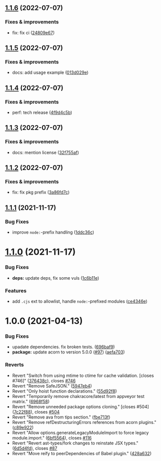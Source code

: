 ## [1.1.6](https://github.com/qiwi-forks/esm/compare/v1.1.5...v1.1.6) (2022-07-07)

### Fixes & improvements
* fix: fix ci ([24809e67](https://github.com/qiwi-forks/esm/commit/24809e67d74f45ac3316266b41518811b8ae176f))

## [1.1.5](https://github.com/qiwi-forks/esm/compare/v1.1.4...v1.1.5) (2022-07-07)

### Fixes & improvements
* docs: add usage example ([013d029e](https://github.com/qiwi-forks/esm/commit/013d029edcf9e3bdb8dd0a8581281c6c3b8c0413))

## [1.1.4](https://github.com/qiwi-forks/esm/compare/v1.1.3...v1.1.4) (2022-07-07)

### Fixes & improvements
* perf: tech release ([4f9d4c5b](https://github.com/qiwi-forks/esm/commit/4f9d4c5bce1ba2d3b96c6b809e6761802bb4cb3f))

## [1.1.3](https://github.com/qiwi-forks/esm/compare/v1.1.2...v1.1.3) (2022-07-07)

### Fixes & improvements
* docs: mention license ([32f755af](https://github.com/qiwi-forks/esm/commit/32f755af8c4a3afe123c9788f1d5711cebc2269e))

## [1.1.2](https://github.com/qiwi-forks/esm/compare/v1.1.1...v1.1.2) (2022-07-07)

### Fixes & improvements
* fix: fix pkg prefix ([3a86fd7c](https://github.com/qiwi-forks/esm/commit/3a86fd7c92cf5ad9d933797cc077b5b156ab996f))

## [1.1.1](https://github.com/qiwi-forks/esm/compare/v1.1.0...v1.1.1) (2021-11-17)


### Bug Fixes

* improve `node:`-prefix handling ([1ddc36c](https://github.com/qiwi-forks/esm/commit/1ddc36c50dee95b30aeeaa3aa38a87e41b2986ad))

# [1.1.0](https://github.com/qiwi-forks/esm/compare/v1.0.0...v1.1.0) (2021-11-17)


### Bug Fixes

* **deps:** update deps, fix some vuls ([1c6b11e](https://github.com/qiwi-forks/esm/commit/1c6b11e384b94a04456fb557a9aa5ef5c99e616c))


### Features

* add `.cjs` ext to allowlist, handle `node:`-prefixed modules ([ce4346e](https://github.com/qiwi-forks/esm/commit/ce4346ef916ad5b25cb8e85480bd2b7db1baf2d2))

# 1.0.0 (2021-04-13)


### Bug Fixes

* upadate dependencies. fix broken tests. ([696baf9](https://github.com/qiwi-forks/esm/commit/696baf9c4d75a084ea854d55a84a66fe83d233f0))
* **package:** update acorn to version 5.0.0 ([#97](https://github.com/qiwi-forks/esm/issues/97)) ([aefa703](https://github.com/qiwi-forks/esm/commit/aefa703b76eb83cabf57ea33abae48467b7b0b97))


### Reverts

* Revert "Switch from using mtime to ctime for cache validation. [closes #746]" ([376438c](https://github.com/qiwi-forks/esm/commit/376438c761fde011954905823d7153b64bb3c056)), closes [#746](https://github.com/qiwi-forks/esm/issues/746)
* Revert "Remove SafeJSON." ([5947eb4](https://github.com/qiwi-forks/esm/commit/5947eb481ad32b755a42de092ed5b3891ab3fb1d))
* Revert "Only hoist function declarations." ([55d92f8](https://github.com/qiwi-forks/esm/commit/55d92f8fd02dacd0acf9cd641fb384eb1cd3c86a))
* Revert "Temporarily remove chakracore/latest from appveyor test matrix." ([6968f58](https://github.com/qiwi-forks/esm/commit/6968f58125f09d192888801d915bbfefbf8261a6))
* Revert "Remove unneeded package options cloning." [closes #504] ([7c22f88](https://github.com/qiwi-forks/esm/commit/7c22f88ee0e463624ef43d169dbe3633ec487c1d)), closes [#504](https://github.com/qiwi-forks/esm/issues/504)
* Revert "Remove ava from tips section." ([fbe713f](https://github.com/qiwi-forks/esm/commit/fbe713ffbe57f23859364c5b578053cdfcced5ad))
* Revert "Remove refDestructuringErrors references from acorn plugins." ([c89e922](https://github.com/qiwi-forks/esm/commit/c89e9222331fd37a8a4cffc90378b5d15875d84a))
* Revert "Allow options.generateLegacyModuleImport to force legacy module.import." ([6bf5564](https://github.com/qiwi-forks/esm/commit/6bf5564c61937243ee21730b383cd1512c097261)), closes [#116](https://github.com/qiwi-forks/esm/issues/116)
* Revert "Revert ast-types/fork changes to reinstate JSX types." ([6d5d4fd](https://github.com/qiwi-forks/esm/commit/6d5d4fd7302e2d67e694b96b337b7b4d0be37381)), closes [#87](https://github.com/qiwi-forks/esm/issues/87)
* Revert "Move reify to peerDependencies of Babel plugin." ([428a632](https://github.com/qiwi-forks/esm/commit/428a632a0b4e35edbdf88c412ffff5335ef5928d))
